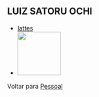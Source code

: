 ## LUIZ SATORU OCHI

- [lattes](http://lattes.cnpq.br/9171815778534257)
- <img src="http://servicosweb.cnpq.br/wspessoa/servletrecuperafoto?tipo=1&id=K4787740E9" width="100" />

Voltar para [Pessoal](../org-pessoal.md)